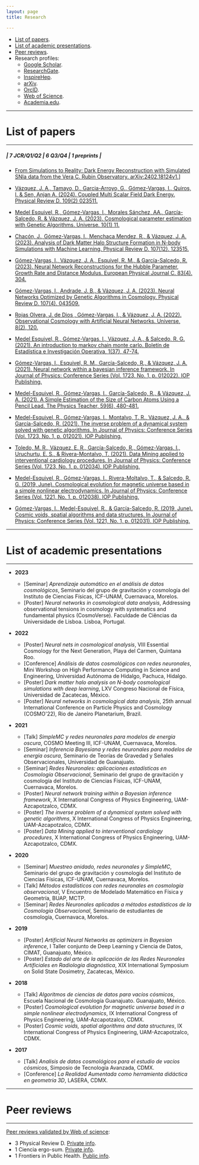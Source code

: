 ```yaml
---
layout: page
title: Research

---
```


- [List of papers](#list-of-papers).
- [List of academic presentations](#list-of-academic-presentations).
- [Peer reviews](#peer-reviews).
- Research profiles: 
	- [Google Scholar](https://scholar.google.com.mx/citations?user=c9OLfMcAAAAJ&hl=es).
	- [ResearchGate](https://www.researchgate.net/profile/Isidro-Gomez-Vargas).
	- [InspireHep](https://inspirehep.net/authors/1862237).
	- [arXiv](https://arxiv.org/search/?searchtype=author&query=G%C3%B3mez-Vargas%2C+I).
	- [OrcID](https://orcid.org/0000-0002-6473-018X).
	- [Web of Science](https://www.webofscience.com/wos/author/record/GYD-5531-2022).
	- [Academia.edu](https://unam.academia.edu/IsidroG%C3%B3mezVargas).

-----------------------------------------------------------

# List of papers

---

##### | 7 JCR/Q1/Q2 | 6 Q3/Q4 | 1 preprints |


- [From Simulations to Reality: Dark Energy Reconstruction with Simulated SNIa data from the Vera C. Rubin Observatory. arXiv:2402.18124v1.](https://arxiv.org/abs/2402.18124)]

- [Vázquez, J. A., Tamayo, D., Garcia-Arroyo, G., Gómez-Vargas, I., Quiros, I. & Sen, Anjan A. (2024). Coupled Multi Scalar Field Dark Energy. Physical Review D. 109(2) 023511.](https://link.aps.org/doi/10.1103/PhysRevD.109.023511)

- [Medel Esquivel, R., Gómez-Vargas, I., Morales Sánchez, AA., García-Salcedo, R. & Vázquez, J. A. (2023). Cosmological parameter estimation with Genetic Algorithms. Universe. 10(1) 11.](https://www.mdpi.com/2218-1997/10/1/11)

- [Chacón, J., Gómez-Vargas, I., Menchaca Mendez, R., & Vázquez, J. A. (2023). Analysis of Dark Matter Halo Structure Formation in N-body Simulations with Machine Learning. Physical Review D. 107(12). 123515.](https://journals.aps.org/prd/abstract/10.1103/PhysRevD.107.123515)

- [Gómez-Vargas, I., Vázquez, J. A., Esquivel, R. M., & García-Salcedo, R. (2023). Neural Network Reconstructions for the Hubble Parameter, Growth Rate and Distance Modulus. European Physical Journal C. 83(4). 304.](https://doi.org/10.1140/epjc/s10052-023-11435-9)

- [Gómez-Vargas, I., Andrade, J. B., & Vázquez, J. A. (2023). Neural Networks Optimized by Genetic Algorithms in Cosmology. Physical Review D. 107(4). 043509.](https://journals.aps.org/prd/abstract/10.1103/PhysRevD.107.043509) 

- [Rojas Olvera, J. de Dios , Gómez-Vargas, I., & Vázquez, J. A. (2022). Observational Cosmology with Artificial Neural Networks. Universe, 8(2), 120.](https://www.mdpi.com/2218-1997/8/2/120)

- [Medel Esquivel, R., Gómez-Vargas, I., Vázquez, J. A., & Salcedo, R. G. (2021). An introduction to markov chain monte carlo. Boletín de Estadística e Investigación Operativa, 1(37), 47-74.](https://www.researchgate.net/publication/350485874_An_introduction_to_Markov_Chain_Monte_Carlo)

- [Gómez-Vargas, I., Esquivel, R. M., García-Salcedo, R., & Vázquez, J. A. (2021). Neural network within a bayesian inference framework. In Journal of Physics: Conference Series (Vol. 1723, No. 1, p. 012022). IOP Publishing.](https://iopscience.iop.org/article/10.1088/1742-6596/1723/1/012022/meta)

- [Medel-Esquivel, R., Gómez-Vargas, I., García-Salcedo, R., & Vázquez, J. A. (2021). A Simple Estimation of the Size of Carbon Atoms Using a Pencil Lead. The Physics Teacher, 59(6), 480-481.](https://aapt.scitation.org/doi/full/10.1119/10.0006135?casa_token=BE9FYdTwF0MAAAAA%3AddmWH4-Q-HSKcmdfN0XpYaVOf3mrE2asvvt_d-NRiEMuaktvW1dlQ8LC0IHnllappZWfCfwS7g45YA)

- [Medel-Esquivel, R., Gómez-Vargas, I., Montalvo, T. R., Vázquez, J. A., & García-Salcedo, R. (2021). The inverse problem of a dynamical system solved with genetic algorithms. In Journal of Physics: Conference Series (Vol. 1723, No. 1, p. 012021). IOP Publishing.](https://iopscience.iop.org/article/10.1088/1742-6596/1723/1/012021/meta)

- [Toledo, M. R., Vázquez, E. R., García-Salcedo, R., Gómez-Vargas, I., Uruchurtu, E. S., & Rivera-Montalvo, T. (2021). Data Mining applied to interventional cardiology procedures. In Journal of Physics: Conference Series (Vol. 1723, No. 1, p. 012034). IOP Publishing.](https://iopscience.iop.org/article/10.1088/1742-6596/1723/1/012034/meta)

- [Medel-Esquivel, R., Gómez-Vargas, I., Rivera-Moltalvo, T., & Salcedo, R. G. (2019, June). Cosmological evolution for magnetic universe based in a simple nonlinear electrodynamics. In Journal of Physics: Conference Series (Vol. 1221, No. 1, p. 012038). IOP Publishing.](https://iopscience.iop.org/article/10.1088/1742-6596/1221/1/012038/meta)


- [Gómez-Vargas, I., Medel-Esquivel, R., & García-Salcedo, R. (2019, June). Cosmic voids, spatial algorithms and data structures. In Journal of Physics: Conference Series (Vol. 1221, No. 1, p. 012031). IOP Publishing.](https://iopscience.iop.org/article/10.1088/1742-6596/1221/1/012031/meta)


-----

# List of academic presentations
-----

- **2023** 
	- [Seminar] *Aprendizaje automático en el análisis de datos cosmológicos*, Seminario del grupo de gravitación y cosmología del Instituto de Ciencias Físicas, ICF-UNAM, Cuernavaca, Morelos.
	- [Poster] *Neural networks in cosmological data analysis*, Addressing observational tensions in cosmology with systematics and fundamental physics (CosmoVerse). Faculdade de Ciências da Universidade de Lisboa. Lisboa, Portugal.

- **2022** 
	- [Poster] *Neural nets in cosmological analysis*, VIII Essential Cosmology for the Next Generation, Playa del Carmen, Quintana Roo.
	- [Conference] *Análisis de datos cosmológicos con redes neuronales*, Mini Workshop on High Performance Computing in Science and Engineering, Universidad Autónoma de Hidalgo, Pachuca, Hidalgo.
	- [Poster] *Dark matter halo analysis on N-body cosmological simulations with deep learning*, LXV Congreso Nacional de Física, Universidad de Zacatecas, México.
	- [Poster] *Neural networks in cosmological data analysis*, 25th annual International Conference on Particle Physics and Cosmology (COSMO'22), Rio de Janeiro Planetarium, Brazil.

- **2021** 
	- [Talk] *SimpleMC y redes neuronales para modelos de energía oscura*, COSMO Meeting III, ICF-UNAM, Cuernavaca, Morelos.
	- [Seminar] *Inferencia Bayesiana y redes neuronales para modelos de energía oscura*, Seminario de Teorías de Gravedad y Señales Observacionales, Universidad de Guanajuato.
	- [Seminar] *Redes Neuronales: aplicaciones estadísticas en Cosmología Observacional*, Seminario del grupo de gravitación y cosmología del Instituto de Ciencias Físicas, ICF-UNAM, Cuernavaca, Morelos.
	- [Poster] *Neural network training within a Bayesian inference framework*, X International Congress of Physics Engineering, UAM-Azcapotzalco, CDMX.
	- [Poster] *The inverse problem of a dynamical system solved with genetic algorithms*, X International Congress of Physics Engineering, UAM-Azcapotzalco, CDMX.
	- [Poster] *Data Mining applied to interventional cardiology procedures*, X International Congress of Physics Engineering, UAM-Azcapotzalco, CDMX.
	
- **2020** 
	- [Seminar] *Muestreo anidado, redes neuronales y SimpleMC*, Seminario del grupo de gravitación y cosmología del Instituto de Ciencias Físicas, ICF-UNAM, Cuernavaca, Morelos.
	- [Talk] *Métodos estadísticos con redes neuronales en cosmología observacional*, V Encuentro de Modelado Matemático en Física y Geometría, BUAP, MCTP.
	- [Seminar] *Redes Neuronales aplicadas a métodos estadísticos de la Cosmología Observacional*, Seminario de estudiantes de cosmología, Cuernavaca, Morelos. 
- **2019** 
	- [Poster] *Artificial Neural Networks as optimizers in Bayesian inference*, I Taller conjunto de Deep Learning y Ciencia de Datos, CIMAT, Guanajuato, México.
	- [Poster] *Estado del arte de la aplicación de las Redes Neuronales Artificiales en Radiología diagnóstica*, XIX International Symposium on Solid State Dosimetry, Zacatecas, México.

- **2018** 
	- [Talk] *Algoritmos de ciencias de datos para vacíos cósmicos*, Escuela Nacional de Cosmología Guanajuato. Guanajuato, México.
	- [Poster] *Cosmological evolution for magnetic universe based in a simple nonlinear electrodynamics*, IX International Congress of Physics Engineering, UAM-Azcapotzalco, CDMX.
	- [Poster] *Cosmic voids, spatial algorithms and data structures*, IX International Congress of Physics Engineering, UAM-Azcapotzalco, CDMX.
- **2017**
	- [Talk] *Analisis de datos cosmológicos para el estudio de vacíos cósmicos*, Simposio de Tecnología Avanzada, CDMX. 
	- [Conference] *La Realidad Aumentada como herramienta didáctica en geometría 3D*, LASERA, CDMX. 

	
-----

# Peer reviews
-----

[Peer reviews validated by Web of science](https://www.webofscience.com/wos/author/record/GYD-5531-2022):

- 3 Physical Review D. [Private info](https://journals.aps.org/prd/).
- 1 Ciencia ergo-sum. [Private info](https://cienciaergosum.uaemex.mx).
- 1 Frontiers in Public Health. [Public info](https://www.frontiersin.org/articles/10.3389/fpubh.2022.939758/full).

